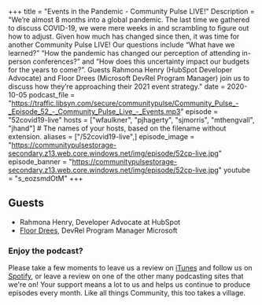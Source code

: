 +++
title = "Events in the Pandemic - Community Pulse LIVE!"
Description = "We’re almost 8 months into a global pandemic. The last time we gathered to discuss COVID-19, we were mere weeks in and scrambling to figure out how to adjust. Given how much has changed since then, it was time for another Community Pulse LIVE! Our questions include “What have we learned?” “How the pandemic has changed our perception of attending in-person conferences?” and “How does this uncertainty impact our budgets for the years to come?”. Guests Rahmona Henry (HubSpot Developer Advocate) and Floor Drees (Microsoft DevRel Program Manager) join us to discuss how they’re approaching their 2021 event strategy."
date = 2020-10-05
podcast_file = "https://traffic.libsyn.com/secure/communitypulse/Community_Pulse_-_Episode_52_-_Community_Pulse_Live_-_Events.mp3"
episode = "52covid19-live"
hosts = ["wfaulkner", "pjhagerty", "sjmorris", "mthengvall", "jhand"] # The names of your hosts, based on the filename without extension.
aliases = ["/52covid19-live",]
episode_image = "https://communitypulsestorage-secondary.z13.web.core.windows.net/img/episode/52cp-live.jpg"
episode_banner = "https://communitypulsestorage-secondary.z13.web.core.windows.net/img/episode/52cp-live.jpg"
youtube = "s_eozsmdOtM"
+++

## Guests

- Rahmona Henry, Developer Advocate at HubSpot
- [Floor Drees](https://twitter.com/floordrees), DevRel Program Manager Microsoft

### Enjoy the podcast?
Please take a few moments to leave us a review on [iTunes](https://itunes.apple.com/us/podcast/community-pulse/id1218368182?mt=2) and follow us on [Spotify](https://open.spotify.com/show/3I7g5WfMSgpWu38zZMjet?si=565TMb81SaWwrJYbAIeOxQ), or leave a review on one of the other many podcasting sites that we're on! Your support means a lot to us and helps us continue to produce episodes every month. Like all things Community, this too takes a village.

